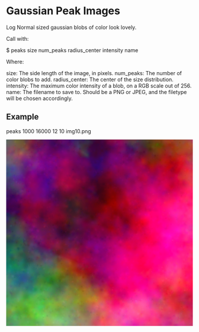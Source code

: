 # Gaussian Peak Images

Log Normal sized gaussian blobs of color look lovely.

Call with:

$ peaks size num\_peaks radius\_center intensity name

Where:

size: The side length of the image, in pixels.
num\_peaks: The number of color blobs to add.
radius\_center: The center of the size distribution.
intensity: The maximum color intensity of a blob, on a RGB scale out of 256.
name: The filename to save to. Should be a PNG or JPEG, and the filetype will be chosen accordingly.

## Example

peaks 1000 16000 12 10 img10.png

![Gaussian peak image](img10.png)
